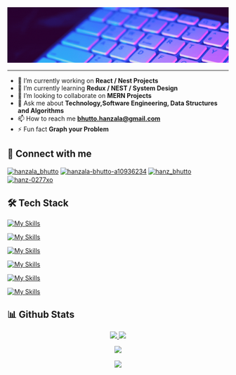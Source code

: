 <img alt=Programming width=100% height=10% src="Hero Banner.gif">
<hr></hr>

- 🔭 I’m currently working on **React / Nest Projects**
- 🌱 I’m currently learning **Redux / NEST / System Design**
- 👯 I’m looking to collaborate on **MERN Projects**
- 💬 Ask me about **Technology,Software Engineering, Data Structures and Algorithms**
- 📫 How to reach me **bhutto.hanzala@gmail.com**
- ⚡ Fun fact **Graph your Problem**

## 🔗 Connect with me
<p align="left">
<a href="https://twitter.com/hanzala_bhutto" target="blank"><img align="center" src="https://raw.githubusercontent.com/rahuldkjain/github-profile-readme-generator/master/src/images/icons/Social/twitter.svg" alt="hanzala_bhutto" height="30" width="40" /></a>
<a href="https://linkedin.com/in/hanzala-bhutto-a10936234" target="blank"><img align="center" src="https://raw.githubusercontent.com/rahuldkjain/github-profile-readme-generator/master/src/images/icons/Social/linked-in-alt.svg" alt="hanzala-bhutto-a10936234" height="30" width="40" /></a>
<a href="https://instagram.com/hanz_bhutto" target="blank"><img align="center" src="https://raw.githubusercontent.com/rahuldkjain/github-profile-readme-generator/master/src/images/icons/Social/instagram.svg" alt="hanz_bhutto" height="30" width="40" /></a>
<a href="https://www.leetcode.com/hanz-0277xo" target="blank"><img align="center" src="https://raw.githubusercontent.com/rahuldkjain/github-profile-readme-generator/master/src/images/icons/Social/leet-code.svg" alt="hanz-0277xo" height="30" width="40" /></a>
</p>

## 🛠️ Tech Stack

[![My Skills](https://skillicons.dev/icons?i=js,ts,py,java,cpp)](https://skillicons.dev)

[![My Skills](https://skillicons.dev/icons?i=html,css,bootstrap,tailwind,react,next,angular,threejs,redux)](https://skillicons.dev)

[![My Skills](https://skillicons.dev/icons?i=nodejs,express,nest)](https://skillicons.dev)

[![My Skills](https://skillicons.dev/icons?i=sqlite,mysql,postgres,mongodb)](https://skillicons.dev)

[![My Skills](https://skillicons.dev/icons?i=jest,postman)](https://skillicons.dev)

[![My Skills](https://skillicons.dev/icons?i=docker,git,linux,vscode,visualstudio,replit,powershell)](https://skillicons.dev)


## 📊 Github Stats

<p align="center">
<a href="https://github.com/hanzala-bhutto">
  <img height="180em" src="https://github-readme-stats-eight-theta.vercel.app/api?username=hanzala-bhutto&show_icons=true&theme=radical&include_all_commits=true&count_private=true"/>
  <img height="180em" src="https://github-readme-stats-eight-theta.vercel.app/api/top-langs/?username=hanzala-bhutto&layout=compact&langs_count=8&theme=radical"/>
</a>
</p>

<p align="center">
<a href="https://github.com/hanzala-bhutto">
  <img height="180em" src="https://github-readme-streak-stats.herokuapp.com/?user=hanzala-bhutto&theme=radical&hide_border=false"/>
</a>
</p>

<p align="center">
<a href="https://github.com/hanzala-bhutto">
  <img height="180em" src="https://leetcard.jacoblin.cool/Hanz-0277xO?theme=dark"/>
</a>
</p>
